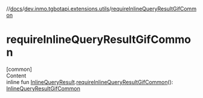 //[docs](../../index.md)/[dev.inmo.tgbotapi.extensions.utils](index.md)/[requireInlineQueryResultGifCommon](require-inline-query-result-gif-common.md)



# requireInlineQueryResultGifCommon  
[common]  
Content  
inline fun [InlineQueryResult](../dev.inmo.tgbotapi.types.InlineQueries.InlineQueryResult.abstracts/-inline-query-result/index.md).[requireInlineQueryResultGifCommon](require-inline-query-result-gif-common.md)(): [InlineQueryResultGifCommon](../dev.inmo.tgbotapi.types.InlineQueries.InlineQueryResult.abstracts.results.gif/-inline-query-result-gif-common/index.md)  



